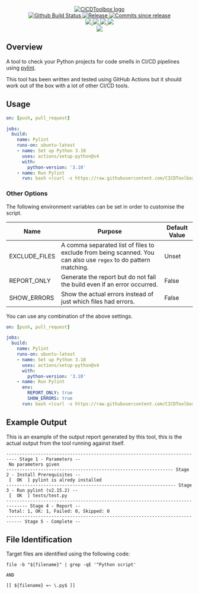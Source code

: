 <p align="center">
    <a href="https://github.com/CICDToolbox/">
        <img src="https://cdn.wolfsoftware.com/assets/images/github/organisations/cicdtoolbox/black-and-white-circle-256.png" alt="CICDToolbox logo" />
    </a>
    <br />
    <a href="https://github.com/CICDToolbox/pylint/actions/workflows/cicd-pipeline.yml">
        <img src="https://img.shields.io/github/workflow/status/CICDToolbox/pylint/CICD%20Pipeline/master?style=for-the-badge" alt="Github Build Status">
    </a>
    <a href="https://github.com/CICDToolbox/pylint/releases/latest">
        <img src="https://img.shields.io/github/v/release/CICDToolbox/pylint?color=blue&label=Latest%20Release&style=for-the-badge" alt="Release">
    </a>
    <a href="https://github.com/CICDToolbox/pylint/releases/latest">
        <img src="https://img.shields.io/github/commits-since/CICDToolbox/pylint/latest.svg?color=blue&style=for-the-badge" alt="Commits since release">
    </a>
    <br />
    <a href=".github/CODE_OF_CONDUCT.md">
        <img src="https://img.shields.io/badge/Code%20of%20Conduct-blue?style=for-the-badge" />
    </a>
    <a href=".github/CONTRIBUTING.md">
        <img src="https://img.shields.io/badge/Contributing-blue?style=for-the-badge" />
    </a>
    <a href=".github/SECURITY.md">
        <img src="https://img.shields.io/badge/Report%20Security%20Concern-blue?style=for-the-badge" />
    </a>
    <a href="https://github.com/CICDToolbox/pylint/issues">
        <img src="https://img.shields.io/badge/Get%20Support-blue?style=for-the-badge" />
    </a>
    <br />
    <a href="https://wolfsoftware.com/">
        <img src="https://img.shields.io/badge/Created%20by%20Wolf%20Software-blue?style=for-the-badge" />
    </a>
</p>

## Overview

A tool to check your Python projects for code smells in CI/CD pipelines using [pylint](https://pypi.org/project/pylint/).

This tool has been written and tested using GitHub Actions but it should work out of the box with a lot of other CI/CD tools.

## Usage

```yml
on: [push, pull_request]

jobs:
  build:
    name: Pylint
    runs-on: ubuntu-latest
    - name: Set up Python 3.10
      uses: actions/setup-python@v4
      with:
        python-version: '3.10'
    - name: Run Pylint
      run: bash <(curl -s https://raw.githubusercontent.com/CICDToolbox/pylint/master/pipeline.sh)
```

### Other Options

The following environment variables can be set in order to customise the script.

| Name          | Purpose | Default Value |
| ------------- | ------- | ------------- |
| EXCLUDE_FILES | A comma separated list of files to exclude from being scanned. You can also use `regex` to do pattern matching. | Unset |
| REPORT_ONLY   | Generate the report but do not fail the build even if an error occurred. | False | 
| SHOW_ERRORS   | Show the actual errors instead of just which files had errors. | False | 

You can use any combination of the above settings.

```yml
on: [push, pull_request]

jobs:
  build:
    name: Pylint
    runs-on: ubuntu-latest
    - name: Set up Python 3.10
      uses: actions/setup-python@v4
      with:
        python-version: '3.10'
    - name: Run Pylint
      env:
        REPORT_ONLY: true
        SHOW_ERRORS: true
      run: bash <(curl -s https://raw.githubusercontent.com/CICDToolbox/pylint/master/pipeline.sh)
```

## Example Output

This is an example of the output report generated by this tool, this is the actual output from the tool running against itself.

```
-------------------------------------------------------------------------- Stage 1 - Parameters --
 No parameters given
--------------------------------------------------------------- Stage 2 - Install Prerequisites --
 [  OK  ] pylint is alredy installed
---------------------------------------------------------------- Stage 3 - Run pylint (v2.15.2) --
 [  OK  ] tests/test.py
------------------------------------------------------------------------------ Stage 4 - Report --
 Total: 1, OK: 1, Failed: 0, Skipped: 0
---------------------------------------------------------------------------- Stage 5 - Complete --
```

## File Identification

Target files are identified using the following code:

```shell
file -b "${filename}" | grep -qE '^Python script'

AND

[[ ${filename} =~ \.py$ ]]

```
